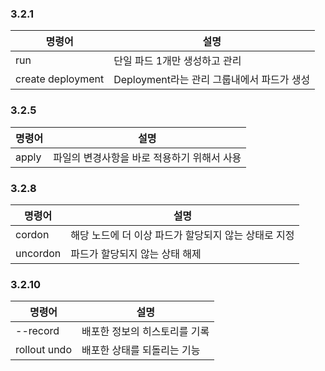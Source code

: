### 3.2.1

|명령어|설명|
|---|---|
|run|단일 파드 1개만 생성하고 관리|
|create deployment|Deployment라는 관리 그룹내에서 파드가 생성|

### 3.2.5
|명령어|설명|
|---|---|
|apply|파일의 변경사항을 바로 적용하기 위해서 사용|

### 3.2.8
|명령어|설명|
|---|---|
|cordon|해당 노드에 더 이상 파드가 할당되지 않는 상태로 지정|
|uncordon|파드가 할당되지 않는 상태 해제|

### 3.2.10
|명령어|설명|
|---|---|
|--record|배포한 정보의 히스토리를 기록|
|rollout undo|배포한 상태를 되돌리는 기능|
